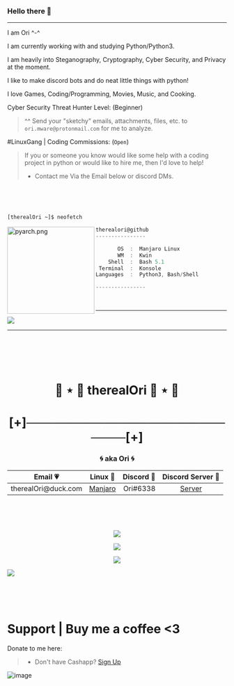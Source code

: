 ### Hello there 👋
__ __

I am Ori ^-^

I am currently working with and studying Python/Python3.

I am heavily into Steganography, Cryptography, Cyber Security, and Privacy at the moment.

I like to make discord bots and do neat little things with python!

I love Games, Coding/Programming, Movies, Music, and Cooking.

Cyber Security Threat Hunter Level: (Beginner)
> ^^ Send your "sketchy" emails, attachments, files, etc. to `ori.mware@protonmail.com` for me to analyze.

#LinuxGang | Coding Commissions: (`Open`)

> If you or someone you know would like some help with a coding project in python or would like to hire me, then I'd love to help!
> - Contact me Via the Email below or discord DMs.

<br />
<br />
<br />

```bash
[therealOri ~]$ neofetch
```

<img align="left" src="https://user-images.githubusercontent.com/45724082/133650932-ef134e6f-3bbe-4dd9-92d6-098a14cba5d3.png" alt="pyarch.png" width="200" /> 

```csharp
therealori@github
----------------

       OS  :  Manjaro Linux
       WM  :  Kwin
    Shell  :  Bash 5.1
 Terminal  :  Konsole
Languages  :  Python3, Bash/Shell

----------------
```

<br />

---

![](https://komarev.com/ghpvc/?username=therealOri&color=blueviolet&style-plastic)

__ __

<br />
<br />
<br />
<br />


<h1 align="center">🦊 ⋆ 🎀 therealOri 🎀 ⋆ 🦊</h1>
<h1 align="center">[+]───────────────────────────[+]</h1>
<h3 align="center">🌀 aka Ori 🌀</h3>
<p align="center">
	<table align="center">
	    <thead>
	        <tr>
	            <th align="center">Email 💗</th>
	            <th align="center">Linux 💙</th>
	            <th align="center">Discord 💜</th>
		    <th align="center">Discord Server 💚</th>
	        </tr>
	    </thead>
	    <tbody>
	        <tr>
	            <td align="left">therealOri@duck.com</td>
	            <td align="center"><a href="https://manjaro.org/get-manjaro/" target="_blank">Manjaro</a></td></td>
	            <td align="right">Ori#6338</td>
		    <td align="center"><a href="https://discord.gg/ewpUxbqVXK" target="_blank">Server</a></td></td>
	        </tr>
	    </tbody>
	</table align="center">
</p>

<br />
<br />
<br />

<div align="center">

![](https://github-readme-streak-stats.herokuapp.com/?user=therealOri&count_private=false&show_icons=true&theme=radical&hide_border=true&hide_title=true)
	
![](https://github-readme-stats.vercel.app/api?username=therealOri&theme=radical&hide_border=true)

![](https://github-readme-stats.vercel.app/api/top-langs/?username=therealOri&exclude_repo=Aang&layout=compacthide_border=true&theme=radical&hide_border=true)

</div>

![](https://hit.yhype.me/github/profile?user_id=45724082)


<br />
<br />
<br />


# Support  |  Buy me a coffee <3
Donate to me here:
> - Don't have Cashapp? [Sign Up](https://cash.app/app/TKWGCRT)

![image](https://user-images.githubusercontent.com/45724082/158000721-33c00c3e-68bb-4ee3-a2ae-aefa549cfb33.png)

